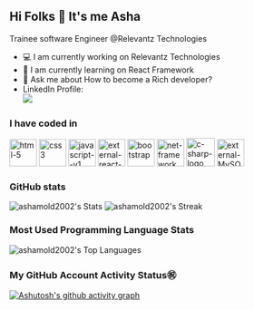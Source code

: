 ## Hi Folks 👋 It's me Asha
 
Trainee software Engineer @Relevantz Technologies
 
- 💻 I am currently working on Relevantz Technologies 
- 🌱 I am currently learning on React Framework 
- 💬 Ask me about How to become a Rich developer? 
- LinkedIn Profile:
<br>[<img src="https://img.shields.io/badge/LinkedIn-0077B5?style=for-the-badge&logo=linkedin&logoColor=white" />](https://www.linkedin.com/in/asha-mol-9a3561239)
### I have coded in
<img width="48" height="48" src="https://img.icons8.com/nolan/64/html-5.png" alt="html-5"/>  <img width="48" height="48" src="https://img.icons8.com/color/48/css3.png" alt="css3"/>  <img width="48" height="48" src="https://img.icons8.com/color/48/javascript--v1.png" alt="javascript--v1"/>  <img width="48" height="48" src="https://img.icons8.com/external-tal-revivo-color-tal-revivo/48/external-react-a-javascript-library-for-building-user-interfaces-logo-color-tal-revivo.png" alt="external-react-a-javascript-library-for-building-user-interfaces-logo-color-tal-revivo"/>  <img width="48" height="48" src="https://img.icons8.com/nolan/64/bootstrap.png" alt="bootstrap"/>  <img width="48" height="48" src="https://img.icons8.com/color/48/net-framework.png" alt="net-framework"/>  <img width="50" height="50" src="https://img.icons8.com/nolan/50/c-sharp-logo.png" alt="c-sharp-logo"/>  <img width="48" height="48" src="https://img.icons8.com/external-those-icons-flat-those-icons/48/external-MySQL-programming-and-development-those-icons-flat-those-icons.png" alt="external-MySQL-programming-and-development-those-icons-flat-those-icons"/>
 
### GitHub stats
![ashamold2002's Stats](https://github-readme-stats.vercel.app/api?username=ashamold2002&theme=vue-dark&show_icons=true&hide_border=true&count_private=true)
![ashamold2002's Streak](https://github-readme-streak-stats.herokuapp.com/?user=ashamold2002&theme=vue-dark&hide_border=true)
 
### Most Used Programming Language Stats
![ashamold2002's Top Languages](https://github-readme-stats.vercel.app/api/top-langs/?username=ashamold2002&theme=vue-dark&show_icons=true&hide_border=true&layout=compact)
 
### My GitHub Account Activity Status㊗️
[![Ashutosh's github activity graph](https://github-readme-activity-graph.vercel.app/graph?username=ashamold2002&bg_color=000000&color=1a8505&line=057203&point=2c8c03&area=true&hide_border=true)](https://github.com/ashutosh00710/github-readme-activity-graph)
